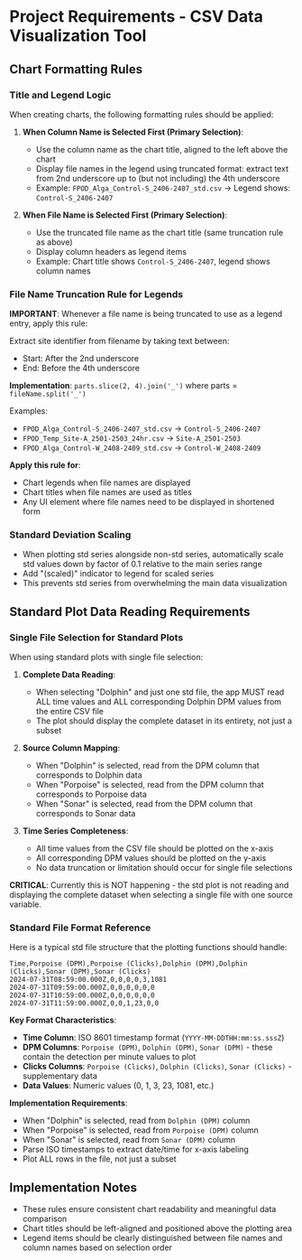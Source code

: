 # Project Requirements - CSV Data Visualization Tool

## Chart Formatting Rules

### Title and Legend Logic
When creating charts, the following formatting rules should be applied:

1. **When Column Name is Selected First (Primary Selection)**:
   - Use the column name as the chart title, aligned to the left above the chart
   - Display file names in the legend using truncated format: extract text from 2nd underscore up to (but not including) the 4th underscore
   - Example: `FPOD_Alga_Control-S_2406-2407_std.csv` → Legend shows: `Control-S_2406-2407`

2. **When File Name is Selected First (Primary Selection)**:
   - Use the truncated file name as the chart title (same truncation rule as above)
   - Display column headers as legend items
   - Example: Chart title shows `Control-S_2406-2407`, legend shows column names

### File Name Truncation Rule for Legends
**IMPORTANT**: Whenever a file name is being truncated to use as a legend entry, apply this rule:

Extract site identifier from filename by taking text between:
- Start: After the 2nd underscore
- End: Before the 4th underscore

**Implementation**: `parts.slice(2, 4).join('_')` where parts = `fileName.split('_')`

Examples:
- `FPOD_Alga_Control-S_2406-2407_std.csv` → `Control-S_2406-2407`
- `FPOD_Temp_Site-A_2501-2503_24hr.csv` → `Site-A_2501-2503`
- `FPOD_Alga_Control-W_2408-2409_std.csv` → `Control-W_2408-2409`

**Apply this rule for**:
- Chart legends when file names are displayed
- Chart titles when file names are used as titles
- Any UI element where file names need to be displayed in shortened form

### Standard Deviation Scaling
- When plotting std series alongside non-std series, automatically scale std values down by factor of 0.1 relative to the main series range
- Add "(scaled)" indicator to legend for scaled series
- This prevents std series from overwhelming the main data visualization

## Standard Plot Data Reading Requirements

### Single File Selection for Standard Plots
When using standard plots with single file selection:

1. **Complete Data Reading**:
   - When selecting "Dolphin" and just one std file, the app MUST read ALL time values and ALL corresponding Dolphin DPM values from the entire CSV file
   - The plot should display the complete dataset in its entirety, not just a subset

2. **Source Column Mapping**:
   - When "Dolphin" is selected, read from the DPM column that corresponds to Dolphin data
   - When "Porpoise" is selected, read from the DPM column that corresponds to Porpoise data
   - When "Sonar" is selected, read from the DPM column that corresponds to Sonar data

3. **Time Series Completeness**:
   - All time values from the CSV file should be plotted on the x-axis
   - All corresponding DPM values should be plotted on the y-axis
   - No data truncation or limitation should occur for single file selections

**CRITICAL**: Currently this is NOT happening - the std plot is not reading and displaying the complete dataset when selecting a single file with one source variable.

### Standard File Format Reference
Here is a typical std file structure that the plotting functions should handle:

```csv
Time,Porpoise (DPM),Porpoise (Clicks),Dolphin (DPM),Dolphin (Clicks),Sonar (DPM),Sonar (Clicks)
2024-07-31T08:59:00.000Z,0,0,0,0,3,1081
2024-07-31T09:59:00.000Z,0,0,0,0,0,0
2024-07-31T10:59:00.000Z,0,0,0,0,0,0
2024-07-31T11:59:00.000Z,0,0,1,23,0,0
```

**Key Format Characteristics**:
- **Time Column**: ISO 8601 timestamp format (`YYYY-MM-DDTHH:mm:ss.sssZ`)
- **DPM Columns**: `Porpoise (DPM)`, `Dolphin (DPM)`, `Sonar (DPM)` - these contain the detection per minute values to plot
- **Clicks Columns**: `Porpoise (Clicks)`, `Dolphin (Clicks)`, `Sonar (Clicks)` - supplementary data
- **Data Values**: Numeric values (0, 1, 3, 23, 1081, etc.)

**Implementation Requirements**:
- When "Dolphin" is selected, read from `Dolphin (DPM)` column
- When "Porpoise" is selected, read from `Porpoise (DPM)` column
- When "Sonar" is selected, read from `Sonar (DPM)` column
- Parse ISO timestamps to extract date/time for x-axis labeling
- Plot ALL rows in the file, not just a subset

## Implementation Notes
- These rules ensure consistent chart readability and meaningful data comparison
- Chart titles should be left-aligned and positioned above the plotting area
- Legend items should be clearly distinguished between file names and column names based on selection order